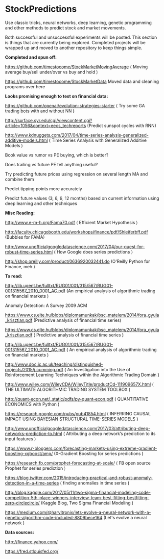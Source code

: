 # StockPredictions
Use classic tricks, neural networks, deep learning, genetic programming and other methods to predict stock and market movements.

Both successful and unsuccessful experiments will be posted. This section is things that are currently being explored. Completed projects will be wrapped up and moved to another repository to keep things simple.

<b>Completed and spun off:</b>

https://github.com/timestocome/StockMarketMovingAverage ( Moving average buy/sell under/over vs buy and hold )

https://github.com/timestocome/StockMarketData Moved data and cleaning programs over here


<b>Looks promising enough to test on financial data:</b>

https://github.com/openai/evolution-strategies-starter ( Try some GA trading bots with and without NN )

http://surface.syr.edu/cgi/viewcontent.cgi?article=1056&context=eecs_techreports (Predict sunspot cycles with RNN)

http://www.kdnuggets.com/2017/04/time-series-analysis-generalized-additive-models.html ( Time Series Analysis with Generalized Additive Models )


Book value vs rumor vs PE buying, which is better?

Does trailing vs future PE tell anything useful?

Try predicting future prices using regression on several length MA and combine them

Predict tipping points more accurately

Predict future values (3, 6, 9, 12 months) based on current information using deep learning and other techniques


<b>Misc Reading:</b> 

http://www.e-m-h.org/Fama70.pdf ( Efficient Market Hypothesis )

http://faculty.chicagobooth.edu/workshops/finance/pdf/Shleiferbff.pdf (Bubbles for FAMA)

http://www.unofficialgoogledatascience.com/2017/04/our-quest-for-robust-time-series.html ( How Google does series predictions )

http://shop.oreilly.com/product/0636920032441.do (O'Reilly Python for Finance, meh )

<b>To read:</b>

http://lib.ugent.be/fulltxt/RUG01/001/315/567/RUG01-001315567_2010_0001_AC.pdf (An empirical analysis of algorithmic trading on financial markets )

Anomaly Detection: A Survey 2009 ACM 


https://www.cs.elte.hu/blobs/diplomamunkak/bsc_matelem/2014/fora_gyula_krisztian.pdf (Predictive analysis of financial time series)


https://www.cs.elte.hu/blobs/diplomamunkak/bsc_matelem/2014/fora_gyula_krisztian.pdf ( Predictive analysis of financial time series )

http://lib.ugent.be/fulltxt/RUG01/001/315/567/RUG01-001315567_2010_0001_AC.pdf ( An empirical analysis of algorithmic trading on financial markets ) 

http://www.doc.ic.ac.uk/teaching/distinguished-projects/2015/j.cumming.pdf ( An Investigation into the Use of Reinforcement Learning Techniques within the Algorithmic Trading Domain )

http://www.wiley.com/WileyCDA/WileyTitle/productCd-111909657X.html ( THE ULTIMATE ALGORITHMIC TRADING SYSTEM TOOLBOX )

http://quant-econ.net/_static/pdfs/py-quant-econ.pdf ( QUANTITATIVE ECONOMICS with Python )

https://research.google.com/pubs/pub41854.html ( INFERRING CAUSAL IMPACT USING BAYESIAN STRUCTURAL TIME-SERIES MODELS )


http://www.unofficialgoogledatascience.com/2017/03/attributing-deep-networks-prediction-to.html ( Attributing a deep network’s prediction to its input features )

https://www.r-bloggers.com/forecasting-markets-using-extreme-gradient-boosting-xgboost/amp/ (X-Gradient Boosting for series predictions )

https://research.fb.com/prophet-forecasting-at-scale/ ( FB open source Prophet for series prediction )

https://blog.twitter.com/2015/introducing-practical-and-robust-anomaly-detection-in-a-time-series ( finding anomalies in time series )

http://blog.kaggle.com/2017/05/11/two-sigma-financial-modeling-code-competition-5th-place-winners-interview-team-best-fitting-bestfitting-zero-circlecircle/ (Kaggle Blog, Two Sigma Financial Modeling )

https://medium.com/@harvitronix/lets-evolve-a-neural-network-with-a-genetic-algorithm-code-included-8809bece164 (Let's evolve a neural network )

<b>Data sources:</b>

http://finance.yahoo.com/

https://fred.stlouisfed.org/

